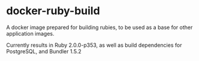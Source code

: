 docker-ruby-build
=================

A docker image prepared for building rubies, to be used as a base for
other application images.

Currently results in Ruby 2.0.0-p353, as well as build dependencies
for PostgreSQL, and Bundler 1.5.2
